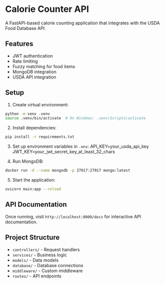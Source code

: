 # Calorie Counter API

A FastAPI-based calorie counting application that integrates with the USDA Food Database API.

## Features

- JWT authentication
- Rate limiting
- Fuzzy matching for food items
- MongoDB integration
- USDA API integration

## Setup

1. Create virtual environment:
```bash
python -m venv .venv
source .venv/bin/activate  # On Windows: .venv\Scripts\activate
```

2. Install dependencies:
```bash
pip install -r requirements.txt
```

3. Set up environment variables in `.env`:
API_KEY=your_usda_api_key
JWT_KEY=your_jwt_secret_key_at_least_32_chars


4. Run MongoDB:
```bash
docker run -d --name mongodb -p 27017:27017 mongo:latest
```

5. Start the application:
```bash
uvicorn main:app --reload
```

## API Documentation

Once running, visit `http://localhost:8000/docs` for interactive API documentation.

## Project Structure

- `controllers/` - Request handlers
- `services/` - Business logic
- `models/` - Data models
- `database/` - Database connections
- `middleware/` - Custom middleware
- `routes/` - API endpoints